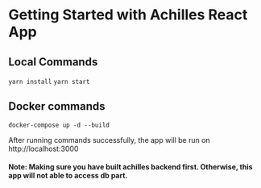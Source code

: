 # Getting Started with Achilles React App

## Local Commands
`yarn install`
`yarn start`

## Docker commands
`docker-compose up -d --build`

After running commands successfully, the app will be run on http://localhost:3000

#### Note: Making sure you have built achilles backend first. Otherwise, this app will not able to access db part.
